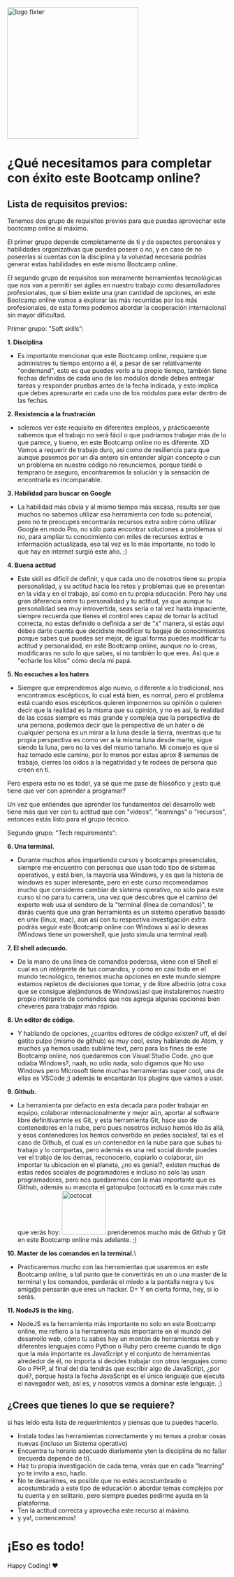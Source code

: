 <img alt="logo fixter" width="300" src="https://fixter.camp/static/media/geek_completo.7e1e87a7.png" />

# ¿Qué necesitamos para completar con éxito este Bootcamp online?

## Lista de requisitos previos:
Tenemos dos grupo de requisitos previos para que puedas aprovechar este bootcamp online al máximo.

El primer grupo depende completamente de ti y de aspectos personales y habilidades organizativas que puedes poseer o no, y en caso de no poseerlas si cuentas con la disciplina y la voluntad necesaria podrías generar estas habilidades en este mismo Bootcamp online.

El segundo grupo de requisitos son meramente herramientas tecnológicas que nos van a permitir ser ágiles en nuestro trabajo como desarrolladores profesionales, que si bien existe una gran cantidad de opciones, en este Bootcamp online vamos a explorar las más recurridas por los más profesionales, de esta forma podemos abordar la cooperación internacional sin mayor dificultad.

Primer grupo: "Soft skills":

**1. Disciplina**
* Es importante mencionar que este Bootcamp online, requiere que administres tu tiempo entorno a él, a pesar de ser relativamente "ondemand", esto es que puedes verlo a tu propio tiempo, también tiene fechas definidas de cada uno de los módulos donde debes entregar tareas y responder pruebas antes de la fecha indicada, y esto implica que debes apresurarte en cada uno de los módulos para estar dentro de las fechas.

**2. Resistencia a la frustración**
* solemos ver este requisito en diferentes empleos, y prácticamente sabemos que el trabajo no será fácil o que podríamos trabajar más de lo que parece, y  bueno, en este Bootcamp online no es diferente. XD
Vamos a requerir de trabajo duro, así como de resiliencia para que aunque pasemos por un día entero sin entender algún concepto o cun un problema en nuestro código no renunciemos, porque tarde o temprano te aseguro, encontraremos la solución y la sensación de encontrarla es incomparable.

**3. Habilidad para buscar en Google**
* La habilidad más obvia y al mismo tiempo más escasa, resulta ser que muchos no sabemos utilizar esa herramienta con todo su potencial, pero no te preocupes encontrarás recursos extra sobre cómo utilizar Google en modo Pro, no sólo para encontrar soluciones a problemas si no, para ampliar tu conocimiento con miles de recursos extras e información actualizada, eso tal vez es lo más importante, no todo lo que hay en internet surgió este año. ;)

**4. Buena actitud**
* Este skill es difícil de definir, y que cada uno de nosotros tiene su propia personalidad, y su actitud hacia los retos y problemas que se presentan en la vida y en el trabajo, así como en tu propia educación.
Pero hay una gran diferencia entre tu personalidad y tu actitud, ya que aunque tu personalidad sea muy introvertida, seas seria o tal vez hasta impaciente, siempre recuerda que tienes el control  eres capaz de tomar la actitud correcta, no estas definido o definida a ser de "x" manera, si estás aquí debes darte cuenta que decidiste modificar tu bagaje de conocimientos porque sabes que puedes ser mejor, de igual forma puedes modificar tu actitud y personalidad, en este Bootcamp online, aunque no lo creas, modificaras no solo lo que sabes, si no también lo que eres. Así que a "echarle los kilos" cómo decía mi papá.

**5. No escuches a los haters**
* Siempre que emprendemos algo nuevo, o diferente a lo tradicional, nos encontramos escépticos, lo cual está bien, es normal, pero el problema está cuando esos escépticos quieren imponernos su opinión o quieren decir que la realidad es la misma que su opinión, y no es así, la realidad de las cosas siempre es más grande y compleja que la perspectiva de una persona, podemos decir que la perspectiva de un hater o de cualquier persona es un mirar a la luna desde la tierra, mientras que tu propia perspectiva es como ver a la misma luna desde marte, sigue siendo la luna, pero no la ves del mismo tamaño. Mi consejo es que si haz tomado este camino, por lo menos por estas aprox 8 semanas de trabajo, cierres los oídos a la negatividad y te rodees de persona que creen en ti.

Pero espera esto no es todo!, ya sé que me pase de filosófico y ¿esto qué tiene que ver con aprender a programar?

Un vez que entiendes que aprender los fundamentos del desarrollo web tiene más que ver con tu actitud que con "videos", "learnings" o "recursos", entonces estás listo para el grupo técnico.

Segundo grupo: "Tech requirements":

**6. Una terminal.**
* Durante muchos años impartiendo cursos y bootcamps presenciales, siempre me encuentro con personas que usan todo tipo de sistemas operativos, y está bien, la mayoría usa Windows, y es que la historia de windows es super interesante, pero en este curso recomendamos mucho que consideres cambiar de sistema operativo,  no solo para este curso si no para tu carrera, una vez que descubres que el camino del experto web usa el sendero de la "terminal (línea de comandos)", te darás cuenta que una gran herramienta es un sistema operativo basado en unix (linux, mac), aún así con tu respectiva investigación extra podrás seguir este Bootcamp online con Windows si así lo deseas (Windows tiene un powershell, que justo simula una terminal real). 

**7. El shell adecuado.**
* De la mano de una línea de comandos poderosa, viene con el Shell el cual es un intérprete de tus comandos, y cómo en casi todo en el mundo tecnológico, tenemos mucha opciones en este mundo siempre estamos repletos de decisiones que tomar, y de libre albedrío (otra cosa que se consigue alejándonos de Windows)así que instalaremos nuestro propio intérprete de comandos que nos agrega algunas opciones bien cheveres para trabajar más rápido. 

**8. Un editor de código.**
* Y hablando de opciones, ¿cuantos editores de código existen? uff, el del gatito pulpo (mismo de github) es muy cool, estoy hablando de Atom, y muchos ya hemos usado sublime text, pero para los fines de este Bootcamp online, nos quedaremos con Visual Studio Code. ¿no que odiaba Windows?, naah, no odio nada, solo digamos que No uso Windows pero Microsoft tiene muchas herramientas super cool, una de ellas es VSCode ;) además te encantarán los plugins que vamos a usar.

**9. Github.**
* La herramienta por defacto en esta decada para poder trabajar en equipo, colaborar internacionalmente y mejor aún, aportar al software libre definitivamnte es Git, y esta herramienta Git, hace uso de contenedores en la nube, pero pues nosotros incluso hemos ido ás allá, y esos contenedores los hemos convertido en ¡redes sociales!, tal es el caso de Github, el cual es un contenedor en la nube para que subas tu trabajo y lo compartas, pero además es una red social donde puedes ver el trabjo de los demas, reconocerlo, copiarlo o colaborar, sin importar tu ubicacion en el planeta, ¿no es genial?, existen muchas de estas redes sociales de pogramadores e incluso no solo las usan programadores, pero nos quedaremos con la más importante que es Github, además su mascota el gatopulpo (octocat) es la cosa más cute que verás hoy: <img width="100" src="https://firebasestorage.googleapis.com/v0/b/fixter-67253.appspot.com/o/assets%2FCaptura%20de%20Pantalla%202019-09-23%20a%20la(s)%2011.53.52.png?alt=media&token=3bd9b8e5-18d1-4ac6-a964-9f8f81827e0e" alt="octocat" />
prenderemos mucho más de Github y Git en este Bootcamp online más adelante. ;)

**10. Master de los comandos en la terminal.**\
* Practicaremos mucho con las herramientas que usaremos en este Bootcamp online, a tal punto que te convertirás en un o una  master de la terminal  y los comandos, perderás el miedo a la pantalla negra y tus amig@s pensarán que eres un hacker. D=
Y en cierta forma, hey, si lo serás.

**11. NodeJS is the king.**
* NodeJS es la herramienta más importante no solo en este Bootcamp online, me refiero a la herramienta más importante en el mundo del desarrollo web, cómo tu sabes hay un montón de herramientas web y diferentes lenguajes como Python o Ruby pero creeme cuando te digo que la más importante es JavaScript y el conjunto de herramientas alrededor de él, no importa si decides trabajar con otros lenguajes como Go o PHP, al final del día tendrás que escribir algo de JavaScript, ¿por qué?, porque hasta la fecha JavaScript es el único lenguaje que ejecuta el navegador web, así es, y nosotros vamos a dominar este lenguaje. ;)

## ¿Crees que tienes lo que se requiere?
si has leído esta lista de requerimientos y piensas que tu puedes hacerlo.

  - Instala todas las herramientas correctamente y no temas a probar cosas nuevas (incluso un Sistema operativo)
  - Encuentra tu horario adecuado diariamente yten la disciplina de no fallar (recuerda depende de ti).
  - Haz tu propia investigación de cada tema, verás que en cada "learning" yo te invito a eso, hazlo.
  - No te desanimes, es posible que no estés acostumbrado o acostumbrada a este tipo de educación o abordar temas complejos por tu cuenta y en solitario, pero siempre puedes pedirme ayuda en la plataforma.
  - Ten la actitud correcta y aprovecha este recurso al máximo. 
  - y ya!, comencemos!

# ¡Eso es todo!

Happy Coding!  ❤



